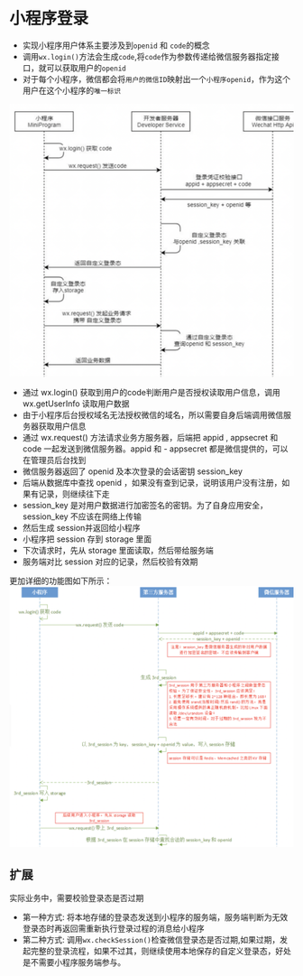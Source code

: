# 小程序登录
+ 实现小程序用户体系主要涉及到`openid` 和 `code`的概念
+ 调用`wx.login()`方法会生成`code`,将`code`作为参数传递给微信服务器指定接口，就可以获取用户的`openid`
+ 对于每个小程序，微信都会将`用户的微信ID`映射出一个`小程序openid`，作为这个用户在这个小程序的`唯一标识`

![](/wechat/login.png)
- 通过  wx.login()  获取到用户的code判断用户是否授权读取用户信息，调用wx.getUserInfo 读取用户数据
- 由于小程序后台授权域名无法授权微信的域名，所以需要自身后端调用微信服务器获取用户信息
- 通过 wx.request() 方法请求业务方服务器，后端把 appid , appsecret  和 code 一起发送到微信服务器。appid 和 - appsecret 都是微信提供的，可以在管理员后台找到
- 微信服务器返回了 openid 及本次登录的会话密钥 session_key
- 后端从数据库中查找 openid ，如果没有查到记录，说明该用户没有注册，如果有记录，则继续往下走
- session_key 是对用户数据进行加密签名的密钥。为了自身应用安全，session_key 不应该在网络上传输
- 然后生成 session并返回给小程序
- 小程序把 session 存到  storage 里面
- 下次请求时，先从 storage 里面读取，然后带给服务端
- 服务端对比 session 对应的记录，然后校验有效期

更加详细的功能图如下所示：<br/>
![](/wechat/login1.png)

## 扩展

实际业务中，需要校验登录态是否过期

+ 第一种方式: 将本地存储的登录态发送到小程序的服务端，服务端判断为无效登录态时再返回需重新执行登录过程的消息给小程序
+ 第二种方式: 调用`wx.checkSession()`检查微信登录态是否过期,如果过期，发起完整的登录流程，如果不过其，则继续使用本地保存的自定义登录态，好处是不需要小程序服务端参与。

